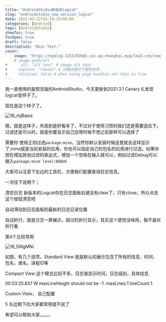 ```yaml
---
title: "AndroidStudio新版本Logcat"
slug: "androidstudio_new_version_logcat"
date: 2022-03-22T16:34:12+08:00
categories: [Android]
tags: [AndroidStudio]
showToc: true
TocOpen: true
draft: false
description: "Desc Text."
cover:
    image: "https://myblog-1251192683.cos.ap-shanghai.myqcloud.com/images/2022_03_22/16_mjBqws.png" 
    # image path/url
#      alt: "alt text" # image alt text
#     caption: "<text>" # 详情页图片下面的文字
#     relative: false # when using page bundles set this to true
---
```


我一直使用的是预览版的AndroidStudio，今天更新到2021.3.1 Canary 6,发现logcat变样子了。

现在是这个样子了。

![16_mjBqws](https://myblog-1251192683.cos.ap-shanghai.myqcloud.com/images/2022_03_22/16_mjBqws.png)

嗯，就是这样子，外观到是好看多了，不过对于使用习惯的我们还是需要适应下，过滤还是可以的，就是你要显示自己应用时候不想之前那样可以选择了

需要你 使用正则过滤`package:mine`，当然你默认安装时候这里就会这样显示了,mine就是当前安装的应用，你也可以指定自己的包名的应用进行过滤。如果你想在增加其他过滤的表达式，增加一个空格在输入就可以，例如过滤Debug可以输入`package:mine level:DEBUG`

大家可以注意下左边的工具栏，方便我们配置查询日志信息。

一次往下说明下；

清空日志
新版本的Logcat你在日志面板右键没有clear了，只有close，所以点击这个按钮清空吧

自动滑动到日志面板的最新的日志记录位置

自动折行，就是日志一屏展示，超过的折行显示，其实这个感觉没啥用，我不喜欢折行看

第4个比较常用  

![16_5WgMNi](https://myblog-1251192683.cos.ap-shanghai.myqcloud.com/images/2022_03_22/16_mjBqws.png)


如图，有几个选项，Standard View 就是默认的展示包含了所有的信息，时间，包名，类名，进程ID等

Compact View 这个模式比较不多，日志值显示时间，日志级别，具体信息

00:53:25.837 W maxLineHeight should not be -1. maxLines:1 lineCount:1

Custom View， 自己配置

5 左边剩下的大家都常用就不说了

希望可以帮助大家。。。。。

